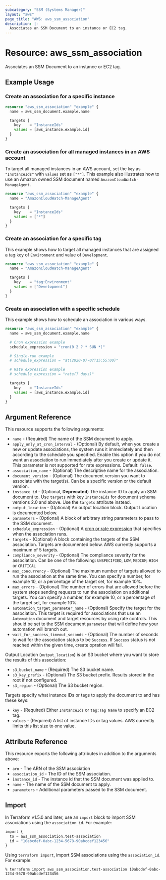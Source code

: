 ```yaml
---
subcategory: "SSM (Systems Manager)"
layout: "aws"
page_title: "AWS: aws_ssm_association"
description: |-
  Associates an SSM Document to an instance or EC2 tag.
---
```


# Resource: aws_ssm_association

Associates an SSM Document to an instance or EC2 tag.

## Example Usage

### Create an association for a specific instance

```terraform
resource "aws_ssm_association" "example" {
  name = aws_ssm_document.example.name

  targets {
    key    = "InstanceIds"
    values = [aws_instance.example.id]
  }
}
```

### Create an association for all managed instances in an AWS account

To target all managed instances in an AWS account, set the `key` as `"InstanceIds"` with `values` set as `["*"]`. This example also illustrates how to use an Amazon owned SSM document named `AmazonCloudWatch-ManageAgent`.

```terraform
resource "aws_ssm_association" "example" {
  name = "AmazonCloudWatch-ManageAgent"

  targets {
    key    = "InstanceIds"
    values = ["*"]
  }
}
```

### Create an association for a specific tag

This example shows how to target all managed instances that are assigned a tag key of `Environment` and value of `Development`.

```terraform
resource "aws_ssm_association" "example" {
  name = "AmazonCloudWatch-ManageAgent"

  targets {
    key    = "tag:Environment"
    values = ["Development"]
  }
}
```

### Create an association with a specific schedule

This example shows how to schedule an association in various ways.

```terraform
resource "aws_ssm_association" "example" {
  name = aws_ssm_document.example.name

  # Cron expression example
  schedule_expression = "cron(0 2 ? * SUN *)"

  # Single-run example
  # schedule_expression = "at(2020-07-07T15:55:00)"

  # Rate expression example
  # schedule_expression = "rate(7 days)"

  targets {
    key    = "InstanceIds"
    values = [aws_instance.example.id]
  }
}
```

## Argument Reference

This resource supports the following arguments:

* `name` - (Required) The name of the SSM document to apply.
* `apply_only_at_cron_interval` - (Optional) By default, when you create a new or update associations, the system runs it immediately and then according to the schedule you specified. Enable this option if you do not want an association to run immediately after you create or update it. This parameter is not supported for rate expressions. Default: `false`.
* `association_name` - (Optional) The descriptive name for the association.
* `document_version` - (Optional) The document version you want to associate with the target(s). Can be a specific version or the default version.
* `instance_id` - (Optional, **Deprecated**) The instance ID to apply an SSM document to. Use `targets` with key `InstanceIds` for document schema versions 2.0 and above. Use the `targets` attribute instead.
* `output_location` - (Optional) An output location block. Output Location is documented below.
* `parameters` - (Optional) A block of arbitrary string parameters to pass to the SSM document.
* `schedule_expression` - (Optional) A [cron or rate expression](https://docs.aws.amazon.com/systems-manager/latest/userguide/reference-cron-and-rate-expressions.html) that specifies when the association runs.
* `targets` - (Optional) A block containing the targets of the SSM association. Targets are documented below. AWS currently supports a maximum of 5 targets.
* `compliance_severity` - (Optional) The compliance severity for the association. Can be one of the following: `UNSPECIFIED`, `LOW`, `MEDIUM`, `HIGH` or `CRITICAL`
* `max_concurrency` - (Optional) The maximum number of targets allowed to run the association at the same time. You can specify a number, for example 10, or a percentage of the target set, for example 10%.
* `max_errors` - (Optional) The number of errors that are allowed before the system stops sending requests to run the association on additional targets. You can specify a number, for example 10, or a percentage of the target set, for example 10%.
* `automation_target_parameter_name` - (Optional) Specify the target for the association. This target is required for associations that use an `Automation` document and target resources by using rate controls. This should be set to the SSM document `parameter` that will define how your automation will branch out.
* `wait_for_success_timeout_seconds` - (Optional) The number of seconds to wait for the association status to be `Success`. If `Success` status is not reached within the given time, create opration will fail.

Output Location (`output_location`) is an S3 bucket where you want to store the results of this association:

* `s3_bucket_name` - (Required) The S3 bucket name.
* `s3_key_prefix` - (Optional) The S3 bucket prefix. Results stored in the root if not configured.
* `s3_region` - (Optional) The S3 bucket region.

Targets specify what instance IDs or tags to apply the document to and has these keys:

* `key` - (Required) Either `InstanceIds` or `tag:Tag Name` to specify an EC2 tag.
* `values` - (Required) A list of instance IDs or tag values. AWS currently limits this list size to one value.

## Attribute Reference

This resource exports the following attributes in addition to the arguments above:

* `arn` - The ARN of the SSM association
* `association_id` - The ID of the SSM association.
* `instance_id` - The instance id that the SSM document was applied to.
* `name` - The name of the SSM document to apply.
* `parameters` - Additional parameters passed to the SSM document.

## Import

In Terraform v1.5.0 and later, use an `import` block to import SSM associations using the `association_id`. For example:

```terraform
import {
  to = aws_ssm_association.test-association
  id = "10abcdef-0abc-1234-5678-90abcdef123456"
}
```

Using `terraform import`, import SSM associations using the `association_id`. For example:

```console
% terraform import aws_ssm_association.test-association 10abcdef-0abc-1234-5678-90abcdef123456
```
